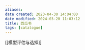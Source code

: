 ```yaml
---
aliases: 
date created: 2023-04-30 14:04:00
date modified: 2024-03-20 11:03:12
title: 西瓜书
tags: [catalogue]
---
```


[[模型评估与选择]]